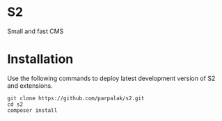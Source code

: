 S2
==

Small and fast CMS

Installation
==

Use the following commands to deploy latest development version of S2 and extensions.
```
git clone https://github.com/parpalak/s2.git
cd s2
composer install
```
